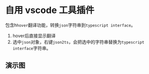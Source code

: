 # 自用 vscode 工具插件

包含h`hover`翻译功能，转换`json`字符串到`typescript interface`。

1. hover后直接显示翻译
2. 选中`json`对象，右键`json2ts`，会把选中的字符串替换为`typescript interface`字符串。

## 演示图

